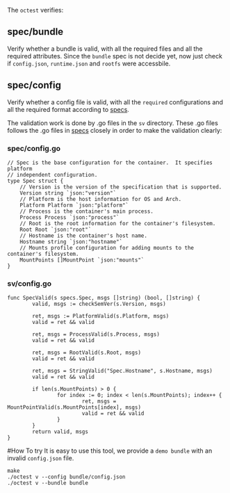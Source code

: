 The `octest` verifies:

## spec/bundle
Verify whether a bundle is valid, with all the required files and
all the required attributes.
Since the `bundle` spec is not decide yet, now just check if `config.json`,
`runtime.json` and `rootfs` were accessbile.

## spec/config
Verify whether a config file is valid, with all the `required` configurations
and all the required format according to [specs](https://github.com/opencontainers/specs).

The validation work is done by .go files in the `sv` directory.
These .go files follows the .go files in [specs](https://github.com/opencontainers/specs) closely
in order to make the validation clearly:

### spec/config.go
```
// Spec is the base configuration for the container.  It specifies platform
// independent configuration.
type Spec struct {
	// Version is the version of the specification that is supported.
	Version string `json:"version"`
	// Platform is the host information for OS and Arch.
	Platform Platform `json:"platform"`
	// Process is the container's main process.
	Process Process `json:"process"`
	// Root is the root information for the container's filesystem.
	Root Root `json:"root"`
	// Hostname is the container's host name.
	Hostname string `json:"hostname"`
	// Mounts profile configuration for adding mounts to the container's filesystem.
	MountPoints []MountPoint `json:"mounts"`
}
```

### sv/config.go
```
func SpecValid(s specs.Spec, msgs []string) (bool, []string) {
        valid, msgs := checkSemVer(s.Version, msgs)

        ret, msgs := PlatformValid(s.Platform, msgs)
        valid = ret && valid

        ret, msgs = ProcessValid(s.Process, msgs)
        valid = ret && valid

        ret, msgs = RootValid(s.Root, msgs)
        valid = ret && valid

        ret, msgs = StringValid("Spec.Hostname", s.Hostname, msgs)
        valid = ret && valid

        if len(s.MountPoints) > 0 {
                for index := 0; index < len(s.MountPoints); index++ {
                        ret, msgs = MountPointValid(s.MountPoints[index], msgs)
                        valid = ret && valid
                }
        }
        return valid, msgs
}
```

#How To try
It is easy to use this tool, we provide a `demo bundle` with an invalid `config.json` file. 


```
make
./octest v --config bundle/config.json
./octest v --bundle bundle
```
